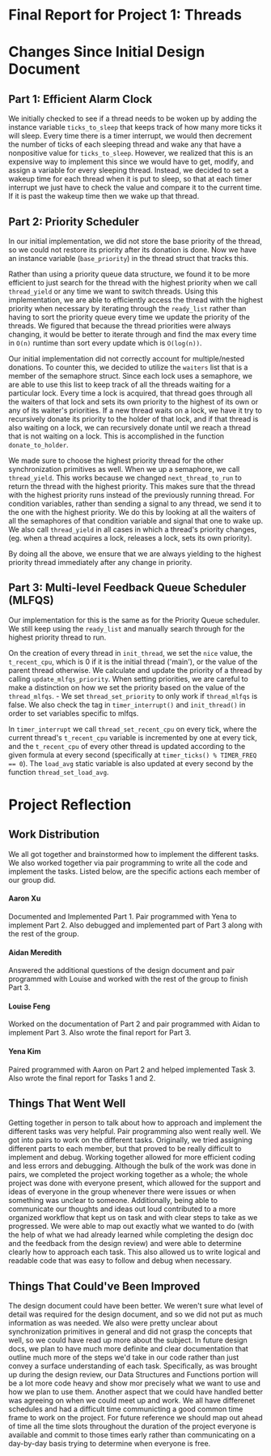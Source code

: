 Final Report for Project 1: Threads
===================================

# Changes Since Initial Design Document

## Part 1: Efficient Alarm Clock

We initially checked to see if a thread needs to be woken up by adding the
instance variable `ticks_to_sleep` that keeps track of how many more ticks it
will sleep. Every time there is a timer interrupt, we would then decrement the
number of ticks of each sleeping thread and wake any that have a nonpositive
value for `ticks_to_sleep`. However, we realized that this is an expensive way
to implement this since we would have to get, modify, and assign a variable for
every sleeping thread. Instead, we decided to set a wakeup time for each thread
when it is put to sleep, so that at each timer interrupt we just have to check
the value and compare it to the current time. If it is past the wakeup time then
we wake up that thread.


## Part 2: Priority Scheduler

In our initial implementation, we did not store the base priority of the thread,
so we could not restore its priority after its donation is done. Now we have an
instance variable (`base_priority`) in the thread struct that tracks this.

Rather than using a priority queue data structure, we found it to be more
efficient to just search for the thread with the highest priority when we call
`thread_yield` or any time we want to switch threads. Using this implementation,
we are able to efficiently access the thread with the highest priority when
necessary by iterating through the `ready_list` rather than having to sort the
priority queue every time we update the priority of the threads. We figured that
because the thread priorities were always changing, it would be better to
iterate through and find the max every time in `O(n)` runtime than sort every
update which is `O(log(n))`.

Our initial implementation did not correctly account for multiple/nested
donations. To counter this, we decided to utilize the `waiters` list that is
a member of the semaphore struct. Since each lock uses a semaphore, we are able
to use this list to keep track of all the threads waiting for a particular lock.
Every time a lock is acquired, that thread goes through all the waiters of that
lock and sets its own priority to the highest of its own or any of its waiter's
priorities. If a new thread waits on a lock, we have it try to recursively
donate its priority to the holder of that lock, and if that thread is also
waiting on a lock, we can recursively donate until we reach a thread that is not
waiting on a lock. This is accomplished in the function `donate_to_holder`.

We made sure to choose the highest priority thread for the other synchronization
primitives as well. When we up a semaphore, we call `thread_yield`. This works
because we changed `next_thread_to_run` to return the thread with the highest
priority. This makes sure that the thread with the highest priority runs instead
of the previously running thread. For condition variables, rather than sending
a signal to any thread, we send it to the one with the highest priority. We do
this by looking at all the waiters of all the semaphores of that condition
variable and signal that one to wake up. We also call `thread_yield` in all cases
in which a thread's priority changes, (eg. when a thread acquires a lock,
releases a lock, sets its own priority).

By doing all the above, we ensure that we are always yielding to the
highest priority thread immediately after any change in priority.


## Part 3: Multi-level Feedback Queue Scheduler (MLFQS)

Our implementation for this is the same as for the Priority Queue scheduler.
We still keep using the `ready_list` and manually search through for the highest
priority thread to run.

On the creation of every thread in `init_thread`, we set the `nice` value, the
`t_recent_cpu`, which is 0 if it is the initial thread ('main'), or the value of
the parent thread otherwise. We calculate and update the priority of a thread
by calling `update_mlfqs_priority`. When setting priorities, we are careful to
make a distinction on how we set the priority based on the value of the
`thread_mlfqs`. - We set `thread_set_priority` to only work if `thread_mlfqs`
is false. We also check the tag in `timer_interrupt()` and `init_thread()` in
order to set variables specific to mlfqs.

In `timer_interrupt` we call `thread_set_recent_cpu` on every tick, where the
current thread's `t_recent_cpu` variable is incremented by one at every tick,
and the `t_recent_cpu` of every other thread is updated according to the given
formula at every second (specifically at `timer_ticks() % TIMER_FREQ == 0`).
The `load_avg` static variable is also updated at every second by the function
`thread_set_load_avg`.



# Project Reflection

## Work Distribution

We all got together and brainstormed how to implement the different tasks.
We also worked together via pair programming to write all the code and implement
the tasks. Listed below, are the specific actions each member of our group did.

#### Aaron Xu
Documented and Implemented Part 1. Pair programmed with Yena to implement Part 2.
Also debugged and implemented part of Part 3 along with the rest of the group.

#### Aidan Meredith
Answered the additional questions of the design document and
pair programmed with Louise and worked with the rest of the group to finish Part 3.

#### Louise Feng
Worked on the documentation of Part 2 and pair programmed with
Aidan to implement Part 3. Also wrote the final report for Part 3.

#### Yena Kim
Paired programmed with Aaron on Part 2 and helped implemented Task 3.
Also wrote the final report for Tasks 1 and 2.

## Things That Went Well

Getting together in person to talk about how to approach and implement the different tasks was very helpful. Pair programming also went really well. We got into pairs to work on the different tasks. Originally, we tried assigning different parts to each member, but that proved to be really difficult to implement and debug. Working together allowed for more efficient coding and less errors and debugging. Although the bulk of the work was done in pairs, we completed the project working together as a whole; the whole project was done with everyone present, which allowed for the support and ideas of everyone in the group whenever there were issues or when something was unclear to someone. Additionally, being able to communicate our thoughts and ideas out loud contributed to a more organized workflow that kept us on task and with clear steps to take as we progressed. We were able to map out exactly what we wanted to do (with the help of what we had already learned while completing the design doc and the feedback from the design review) and were able to determine clearly how to approach each task. This also allowed us to write logical and readable code that was easy to follow and debug when necessary.


## Things That Could've Been Improved

The design document could have been better. We weren't sure what level of detail was required for the design document, and so we did not put as much information as was needed. We also were pretty unclear about synchronization primitives in general and did not grasp the concepts that well, so we could have read up more about the subject. In future design docs, we plan to have much more definite and clear documentation that outline much more of the steps we'd take in our code rather than just convey a surface understanding of each task. Specifically, as was brought up during the design review, our Data Structures and Functions portion will be a lot more code heavy and show mor precisely what we want to use and how we plan to use them. Another aspect that we could have handled better was agreeing on when we could meet up and work. We all have differenet schedules and had a difficult time communicting a good common time frame to work on the project. For future reference we should map out ahead of time all the time slots throughout the duration of the project everyone is available and commit to those times early rather than communicating on a day-by-day basis trying to determine when everyone is free.
